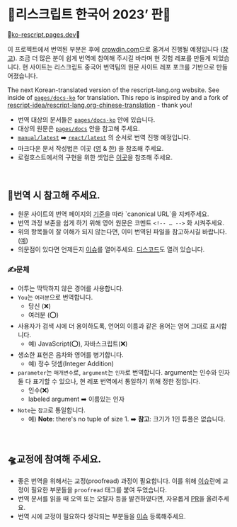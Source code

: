 # 📖리스크립트 한국어 2023’ 판📖

🚀[ko-rescript.pages.dev](https://ko-rescript.pages.dev/)🚀

이 프로젝트에서 번역된 부분은 후에 [crowdin.com](https://crowdin.com/project/rescript-lang)으로 옮겨서 진행될 예정입니다 ([참고](https://forum.rescript-lang.org/t/translation-project-rescript-lang-org/4022)). 조금 더 많은 분이 쉽게 번역에 참여해 주시길 바라며 현 깃헙 레포를 만들게 되었습니다.
현 사이트는 리스크립트 중국어 번역팀의 원문 사이트 레포 포크를 기반으로 만들어졌습니다.

The next Korean-translated version of the rescript-lang.org website. See inside of [`pages/docs-ko`](https://github.com/green-labs/ko.rescript/tree/main/pages/docs-ko) for translation. This repo is inspired by and a fork of [rescript-idea/rescript-lang.org-chinese-translation](https://github.com/rescript-idea/rescript-lang.org-chinese-translation) - thank you!

- 번역 대상의 문서들은 [`pages/docs-ko`](https://github.com/green-labs/ko.rescript/tree/main/pages/docs-ko) 안에 있습니다.
- 대상의 원문은 [`pages/docs`](https://github.com/green-labs/ko.rescript/tree/main/pages/docs) 안을 참고해 주세요.
- [`manual/latest`](https://github.com/green-labs/ko.rescript/tree/main/pages/docs-ko/manual/latest) ➡️ [`react/latest`](https://github.com/green-labs/ko.rescript/tree/main/pages/docs-ko/react/latest) 의 순서로 번역 진행 예정입니다.
- 마크다운 문서 작성법은 이곳 ([영](https://docs.github.com/ko/get-started/writing-on-github/getting-started-with-writing-and-formatting-on-github/basic-writing-and-formatting-syntax) & [한](https://gist.github.com/ihoneymon/652be052a0727ad59601)) 을 참조해 주세요.
- 로컬호스트에서의 구현을 위한 셋업은 [이곳](https://github.com/rescript-association/rescript-lang.org#setup)을 참조해 주세요.

<br/>

## 🔔번역 시 참고해 주세요.

- 원문 사이트의 번역 페이지의 [기준](https://rescript-lang.org/community/translations#:~:text=If%20you%20decide%20to%20translate%20our%20resources%2C%20please%20make%20sure%20to%20follow%20SEO%20best%20practises%20and%20most%20importantly%2C%20add%20canonical%20references%20to%20point%20to%20the%20original%20source%2C%20otherwise%20we%20might%20get%20mixed%20results%20with%20SEO%20/%20google%20search.)을 따라 `canonical URL`을 지켜주세요.
- 번역 과정 보존을 쉽게 하기 위해 영어 원문은 코멘트 `<!-- … -->` 화 시켜주세요.
- 위의 항목들이 잘 이해가 되지 않는다면, 이미 번역된 파일을 참고하시길 바랍니다. ([예](https://raw.githubusercontent.com/green-labs/ko.rescript/main/pages/docs-ko/manual/latest/introduction.mdx))
- 의문점이 있다면 언제든지 [이슈](https://github.com/green-labs/ko.rescript/issues)를 열어주세요. [디스코드](https://discord.com/channels/717436122480902225/724992917889876008)도 열려 있습니다.

### ✍️문체

- 어투는 딱딱하지 않은 경어를 사용합니다.
- `You`는 `여러분`으로 번역합니다.
  - 당신 (❌)
  - 여러분 (⭕)
- 사용자가 검색 시에 더 용이하도록, 언어의 이름과 같은 용어는 영어 그대로 표시합니다.
  - 예) JavaScript(⭕), 자바스크립트(❌)
- 생소한 표현은 음차와 영어를 병기합니다.
  - 예) 정수 덧셈(Integer Addition)
- `parameter`는 `매개변수`로, `argument`는 `인자`로 번역합니다. argument는 인수와 인자 둘 다 표기할 수 있으나, 현 레포 번역에서 통일하기 위해 정한 점입니다.
  - 인수(❌)
  - labeled argument ➡️ 이름있는 인자
- `Note`는 `참고`로 통일합니다.
  - 예) **Note**: there's no tuple of size 1. ➡️ **참고**: 크기가 1인 튜플은 없습니다.

<br/>  


## 🛸교정에 참여해 주세요.

- 좋은 번역을 위해서는 교정(proofread) 과정이 필요합니다. 이를 위해 [이슈](https://github.com/green-labs/ko.rescript/issues?q=is%3Aopen+is%3Aissue+label%3Aproofread)란에 교정이 필요한 부분들을 `proofread` 태그를 붙여 두었습니다.
- 번역 문서를 읽을 때 오역 또는 오탈자 등을 발견하였다면, 자유롭게 [PR](https://github.com/green-labs/ko.rescript/pulls)을 올려주세요.
- 번역 시에 교정이 필요하다 생각되는 부분들을 [이슈](https://github.com/green-labs/ko.rescript/issues) 등록해주세요.
